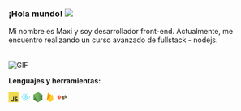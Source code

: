 
### ¡Hola mundo! <img src="https://media.giphy.com/media/hvRJCLFzcasrR4ia7z/giphy.gif" width="25px">

Mi nombre es Maxi y soy desarrollador front-end. Actualmente, me encuentro realizando un curso avanzado de fullstack - nodejs.

<br />

  <img align="center" alt="GIF" src="https://experienciajoven.com/wp-content/uploads/2021/03/que-hace-un-programador-web.gif" width="800" />
  
**Lenguajes y herramientas:**  

<code><img height="20" src="https://raw.githubusercontent.com/github/explore/80688e429a7d4ef2fca1e82350fe8e3517d3494d/topics/javascript/javascript.png"></code>
<code><img height="20" src="https://raw.githubusercontent.com/github/explore/80688e429a7d4ef2fca1e82350fe8e3517d3494d/topics/react/react.png"></code>
<code><img height="20" src="https://raw.githubusercontent.com/github/explore/80688e429a7d4ef2fca1e82350fe8e3517d3494d/topics/nodejs/nodejs.png"></code>
<code><img height="20" src="https://raw.githubusercontent.com/github/explore/80688e429a7d4ef2fca1e82350fe8e3517d3494d/topics/firebase/firebase.png"></code>
<code><img height="20" src="https://raw.githubusercontent.com/github/explore/80688e429a7d4ef2fca1e82350fe8e3517d3494d/topics/git/git.png"></code>

